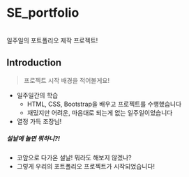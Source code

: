 # SE_portfolio
<br>
일주일의 포트폴리오 제작 프로젝트!

## Introduction
> 프로젝트 시작 배경을 적어볼게요!
- 일주일간의 학습
  - HTML, CSS, Bootstrap을 배우고 프로젝트를 수행했습니다
  - 재밌지만 어려운, 마음대로 되는게 없는 일주일이었습니다
- 열정 가득 조장님!
##### 설날에 놀면 뭐하니?!
  - 코앞으로 다가온 설날! 뭐라도 해보지 않겠나?
  - 그렇게 우리의 포트폴리오 프로젝트가 시작되었습니다!
